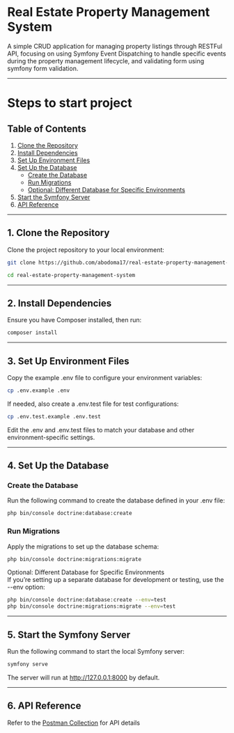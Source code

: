 # Real Estate Property Management System
A simple CRUD application for managing property listings through RESTFul API, focusing on using Symfony Event Dispatching to handle specific events during the property management lifecycle, and validating form using symfony form validation.

---
# Steps to start project

## Table of Contents
1. [Clone the Repository](#1-clone-the-repository)
2. [Install Dependencies](#2-install-dependencies)
3. [Set Up Environment Files](#3-set-up-environment-files)
4. [Set Up the Database](#4-set-up-the-database)
    - [Create the Database](#create-the-database)
    - [Run Migrations](#run-migrations)
    - [Optional: Different Database for Specific Environments](#optional-different-database-for-specific-environments)
5. [Start the Symfony Server](#5-start-the-symfony-server)
6. [API Reference](#6-api-reference)

---

## 1. Clone the Repository
Clone the project repository to your local environment:

```bash
git clone https://github.com/abodoma17/real-estate-property-management-system.git
```

```bash 
cd real-estate-property-management-system
```
--- 

## 2. Install Dependencies
Ensure you have Composer installed, then run:

```bash
composer install
```
--- 
## 3. Set Up Environment Files
   Copy the example .env file to configure your environment variables:

```bash
cp .env.example .env
```
If needed, also create a .env.test file for test configurations:

```bash
cp .env.test.example .env.test
```
Edit the .env and .env.test files to match your database and other environment-specific settings.

---
## 4. Set Up the Database

### Create the Database
Run the following command to create the database defined in your .env file:

```bash
php bin/console doctrine:database:create
```

### Run Migrations
Apply the migrations to set up the database schema:

```bash
php bin/console doctrine:migrations:migrate
```

Optional: Different Database for Specific Environments\
If you’re setting up a separate database for development or testing, use the --env option:

```bash
php bin/console doctrine:database:create --env=test
php bin/console doctrine:migrations:migrate --env=test
```

---
## 5. Start the Symfony Server
   Run the following command to start the local Symfony server:

```bash
symfony serve
```
The server will run at http://127.0.0.1:8000 by default.

---

## 6. API Reference
   Refer to the [Postman Collection](https://www.postman.com/omarabodoma/d455e068-1440-4814-817c-61a3dd01174e/collection/hudkdc8/real-estate-property-management-system)
   for API details
